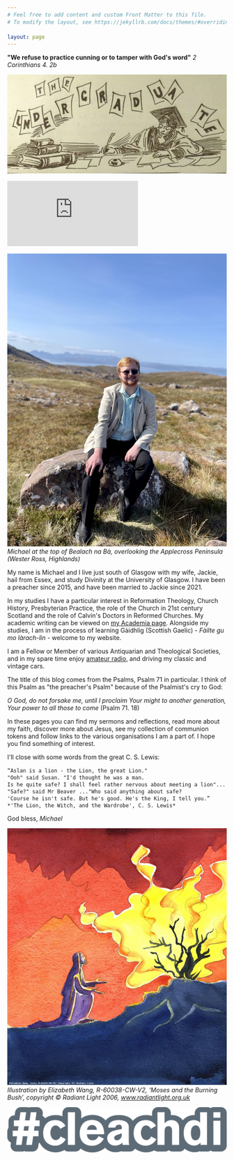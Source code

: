 ```yaml
---
# Feel free to add content and custom Front Matter to this file.
# To modify the layout, see https://jekyllrb.com/docs/themes/#overriding-theme-defaults

layout: page
---
```

**"We refuse to practice cunning or to tamper with God's word"**
*2 Corinthians 4. 2b*

![UoG_Undergrad_Banner](media/banner.webp)
<script src="https://www.biblegateway.com/votd/votd.write.callback.js"></script>
<script src="https://www.biblegateway.com/votd/get/?format=json&version=ESVUK&callback=BG.votdWriteCallback"></script>
<!-- alternative for no javascript -->
<noscript>
<iframe framespacing="0" frameborder="no" src="https://www.biblegateway.com/votd/get/?format=html&version=ESVUK">View Verse of the Day</iframe>
</noscript><br> 

![Michael at the top of Bealach na Bà, overlooking the Applecross Peninsula (Wester Ross, Highlands)](/media/michael.jpg)
*Michael at the top of Bealach na Bà, overlooking the Applecross Peninsula (Wester Ross, Highlands)*

<html>
    <label id="lblGreetings"></label>

<script>
    var myDate = new Date();
    var hrs = myDate.getHours();

    var greet;

    if (hrs < 12)
        greet = 'Good morning, or madainn mhath';
    else if (hrs >= 12 && hrs <= 17)
        greet = 'Good afternoon, or feasgar math';
    else if (hrs >= 17 && hrs <= 24)
        greet = 'Good evening, or feasgar math';

    document.getElementById('lblGreetings').innerHTML =
        '<b>' + greet + '!</b>';
</script>
</html>

My name is Michael and I live just south of Glasgow with my wife, Jackie, hail from Essex, and study Divinity at the University of Glasgow. I have been a preacher since 2015, and have been married to Jackie since 2021.

In my studies I have a particular interest in Reformation Theology, Church History, Presbyterian Practice, the role of the Church in 21st century Scotland and the role of Calvin's Doctors in Reformed Churches. My academic writing can be viewed on [my Academia page](https://glasgow.academia.edu/MichaelRJTopple). Alongside my studies, I am in the process of learning Gàidhlig (Scottish Gaelic) - *Fàilte gu mo làrach-lìn* - welcome to my website.

I am a Fellow or Member of various Antiquarian and Theological Societies, and in my spare time enjoy [amateur radio](https://gm5aug.topple.scot), and driving my classic and vintage cars.

The title of this blog comes from the Psalms, Psalm 71 in particular. I think of this Psalm as "the preacher's Psalm" because of the Psalmist's cry to God:

*O God, do not forsake me, until I proclaim Your might to another generation, Your power to all those to come*
(Psalm 71. 18)

In these pages you can find my sermons and reflections, read more about my faith, discover more about Jesus, see my collection of communion tokens  and follow links to the various organisations I am a part of. I hope you find something of interest.

I'll close with some words from the great C. S. Lewis:

    “Aslan is a lion - the Lion, the great Lion." 
    "Ooh" said Susan. "I'd thought he was a man. 
    Is he quite safe? I shall feel rather nervous about meeting a lion"...
    "Safe?" said Mr Beaver ..."Who said anything about safe? 
    'Course he isn't safe. But he's good. He's the King, I tell you.”
    *'The Lion, the Witch, and the Wardrobe', C. S. Lewis*

God bless,
*Michael*

![Moses at the Burning Bush](media/Moses.jpg)
*Illustration by Elizabeth Wang, R-60038-CW-V2, ‘Moses and the Burning Bush’, copyright © Radiant Light 2006, www.radiantlight.org.uk*

[<img src="/media/cleachdi.png">](https://www.cleachdi.scot/)
